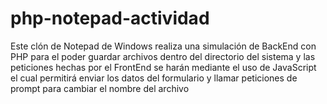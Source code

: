 # php-notepad-actividad

Este clón de Notepad de Windows realiza una simulación de BackEnd con PHP para el poder guardar archivos dentro del directorio del sistema y las peticiones hechas por el FrontEnd se harán mediante el uso de JavaScript el cual permitirá enviar los datos del formulario y llamar peticiones de prompt para cambiar el nombre del archivo
